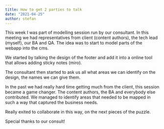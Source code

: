 ```yaml
---
title: How to get 2 parties to talk
date: "2021-04-25"
author: stefan
---
```


This week I was part of modelling session run by our consultant. In this meeting we had representatives from client
(content authors), the tech lead (myself), our BA and QA.
The idea was to start to model parts of the webapp into the cms.

We started by talking the design of the footer and add it into a online tool that allows adding sticky notes (miro).

The consultant then started to ask us all what areas we can identify on the design, the names we can give them.

In the past we had really hard time getting much from the client, this session became a game changer.
The content authors, the BA and everybody else contributed. We managed to identify areas that needed to be mapped in such a
way that captured the business needs.

Really exited to collaborate in this way, on the next pieces of the puzzle.

Special thanks to our consult!
